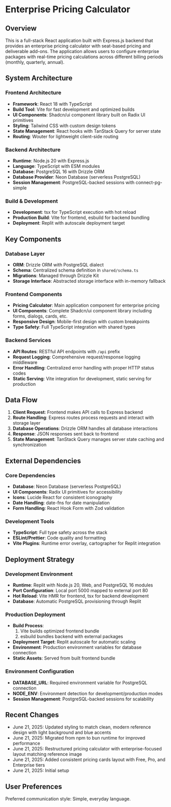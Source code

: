 # Enterprise Pricing Calculator

## Overview

This is a full-stack React application built with Express.js backend that provides an enterprise pricing calculator with seat-based pricing and deliverable add-ons. The application allows users to configure enterprise packages with real-time pricing calculations across different billing periods (monthly, quarterly, annual).

## System Architecture

### Frontend Architecture
- **Framework**: React 18 with TypeScript
- **Build Tool**: Vite for fast development and optimized builds
- **UI Components**: Shadcn/ui component library built on Radix UI primitives
- **Styling**: Tailwind CSS with custom design tokens
- **State Management**: React hooks with TanStack Query for server state
- **Routing**: Wouter for lightweight client-side routing

### Backend Architecture
- **Runtime**: Node.js 20 with Express.js
- **Language**: TypeScript with ESM modules
- **Database**: PostgreSQL 16 with Drizzle ORM
- **Database Provider**: Neon Database (serverless PostgreSQL)
- **Session Management**: PostgreSQL-backed sessions with connect-pg-simple

### Build & Development
- **Development**: tsx for TypeScript execution with hot reload
- **Production Build**: Vite for frontend, esbuild for backend bundling
- **Deployment**: Replit with autoscale deployment target

## Key Components

### Database Layer
- **ORM**: Drizzle ORM with PostgreSQL dialect
- **Schema**: Centralized schema definition in `shared/schema.ts`
- **Migrations**: Managed through Drizzle Kit
- **Storage Interface**: Abstracted storage interface with in-memory fallback

### Frontend Components
- **Pricing Calculator**: Main application component for enterprise pricing
- **UI Components**: Complete Shadcn/ui component library including forms, dialogs, cards, etc.
- **Responsive Design**: Mobile-first design with custom breakpoints
- **Type Safety**: Full TypeScript integration with shared types

### Backend Services
- **API Routes**: RESTful API endpoints with `/api` prefix
- **Request Logging**: Comprehensive request/response logging middleware
- **Error Handling**: Centralized error handling with proper HTTP status codes
- **Static Serving**: Vite integration for development, static serving for production

## Data Flow

1. **Client Request**: Frontend makes API calls to Express backend
2. **Route Handling**: Express routes process requests and interact with storage layer
3. **Database Operations**: Drizzle ORM handles all database interactions
4. **Response**: JSON responses sent back to frontend
5. **State Management**: TanStack Query manages server state caching and synchronization

## External Dependencies

### Core Dependencies
- **Database**: Neon Database (serverless PostgreSQL)
- **UI Components**: Radix UI primitives for accessibility
- **Icons**: Lucide React for consistent iconography
- **Date Handling**: date-fns for date manipulation
- **Form Handling**: React Hook Form with Zod validation

### Development Tools
- **TypeScript**: Full type safety across the stack
- **ESLint/Prettier**: Code quality and formatting
- **Vite Plugins**: Runtime error overlay, cartographer for Replit integration

## Deployment Strategy

### Development Environment
- **Runtime**: Replit with Node.js 20, Web, and PostgreSQL 16 modules
- **Port Configuration**: Local port 5000 mapped to external port 80
- **Hot Reload**: Vite HMR for frontend, tsx for backend development
- **Database**: Automatic PostgreSQL provisioning through Replit

### Production Deployment
- **Build Process**: 
  1. Vite builds optimized frontend bundle
  2. esbuild bundles backend with external packages
- **Deployment Target**: Replit autoscale for automatic scaling
- **Environment**: Production environment variables for database connection
- **Static Assets**: Served from built frontend bundle

### Environment Configuration
- **DATABASE_URL**: Required environment variable for PostgreSQL connection
- **NODE_ENV**: Environment detection for development/production modes
- **Session Management**: PostgreSQL-backed sessions for scalability

## Recent Changes

- June 21, 2025: Updated styling to match clean, modern reference design with light background and blue accents
- June 21, 2025: Migrated from npm to bun runtime for improved performance
- June 21, 2025: Restructured pricing calculator with enterprise-focused layout matching reference image
- June 21, 2025: Added consistent pricing cards layout with Free, Pro, and Enterprise tiers
- June 21, 2025: Initial setup

## User Preferences

Preferred communication style: Simple, everyday language.